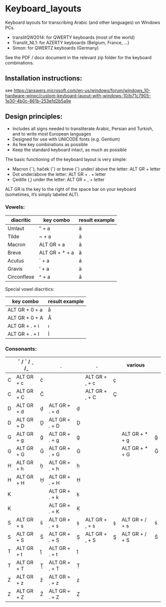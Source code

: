 # Keyboard_layouts

Keyboard layouts for transcribing Arabic (and other languages) on Windows PCs.

* translitQW2014: for QWERTY keyboards (most of the world)
* Translit_NL1: for AZERTY keyboards (Belgium, France, ...)
* Simon: for QWERTZ keyboards (Germany)

See the PDF / docx document in the relevant zip folder for the keyboard combinations.

## Installation instructions: 

see https://answers.microsoft.com/en-us/windows/forum/windows_10-hardware-winpc/custom-keyboard-layout-with-windows-10/b71c7905-1e30-4b0c-861b-253efd2b5a9e

## Design principles: 

-	Includes all signs needed to transliterate Arabic, Persian and Turkish, and to write most European languages
-	Designed for use with UNICODE fonts (e.g. Gentium)
-	As few key combinations as possible
-	Keep the standard keyboard intact, as much as possible 

The basic functioning of the keyboard layout  is very simple:

-	Macron (¯), haček (ˇ) or breve (˘)  under/ above the letter: 	ALT GR + letter 
-	Dot under/above the letter: 					ALT GR + . + letter
-	Çedille (¸) under the letter: 					ALT GR + , + letter

ALT GR is the key to the right of the space bar on your keyboard (sometimes, it’s simply labeled ALT).  

### Vowels:

| diacritic | key combo | result example |
| ------ | ----- | - |
| Umlaut | ″ + a | ä |
| Tilde | ~ + a | ã |
| Macron | ALT GR + a | ā |
| Breve | ALT GR + * + a | ă |
| Acutus | ´ + a | á |
| Gravis | ‘ + a | à |
| Circonflexe | ^ + a | â |

Special vowel diacritics: 

| key combo | result example |
| --------------- | - |
| ALT GR + 0 + a	| å |
| ALT GR + 0 + A	| Å |
| ALT GR + . + i	| ı |
| ALT GR + . + I	| İ |

### Consonants:

|   |	ˇ  /  ˉ  /  ˍ  /  ̮   |   |	̣	 |   | ¸ |   | various |   |
| - | -------------------- | - | - | - | - | - | ------- | - |
| C | ALT GR + c | č |  |  | ALT GR + , + c	 | ç |  |  |
| C | ALT GR + C | Č |  |  | ALT GR + , + C | Ç |  |  |
| D | ALT GR + d | ḏ | ALT GR + . + d | ḍ |  |  |  |  |
|	D | ALT GR + D | Ḏ | ALT GR + . + D | Ḍ |  |  |  |  |
|	G | ALT GR + g | ǧ | ALT GR + . + g | ġ |  |  | ALT GR + * + g | ğ | 
| G | ALT GR + G | Ǧ | ALT GR + . + G | Ġ |  |  | ALT GR + * + G | Ğ | 
| H | ALT GR + h | ḫ | ALT GR + . + h | ḥ |  |  |  |  | 
| H | ALT GR + H | Ḫ | ALT GR + . + H | Ḥ |  |  |  |  | 
| K |  |  | ALT GR + . + k | ḳ |  |  |  |  | 
| K |  |  | ALT GR + . + K | Ḳ |  |  |  |  |
| S | ALT GR + s | š | ALT GR + . + s | ṣ | ALT GR + , + s | ş | ALT GR + / + s | ś | 
| S | ALT GR + S | Š | ALT GR + . + S | Ṣ | ALT GR + , + S | Ş | ALT GR + / + S | Ś | 
| T | ALT GR + t | ṯ | ALT GR + . + t | ṭ |  |  |  |  |
| T | ALT GR + T | Ṯ | ALT GR + . + T | Ṭ |  |  |  |  |
| Z | ALT GR + z | ž | ALT GR + . + z | ẓ |  |  |  |  |
| Z | ALT GR + Z | Ž | ALT GR + . + Z | Ẓ |  |  |  |  |

